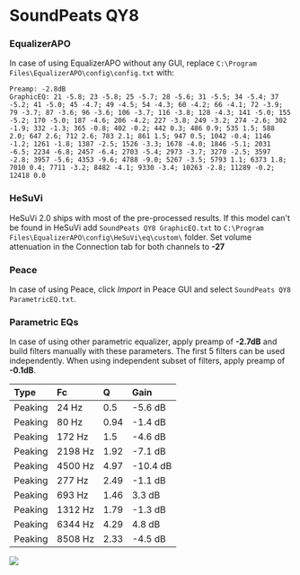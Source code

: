 # SoundPeats QY8

### EqualizerAPO
In case of using EqualizerAPO without any GUI, replace `C:\Program Files\EqualizerAPO\config\config.txt`
with:
```
Preamp: -2.8dB
GraphicEQ: 21 -5.8; 23 -5.8; 25 -5.7; 28 -5.6; 31 -5.5; 34 -5.4; 37 -5.2; 41 -5.0; 45 -4.7; 49 -4.5; 54 -4.3; 60 -4.2; 66 -4.1; 72 -3.9; 79 -3.7; 87 -3.6; 96 -3.6; 106 -3.7; 116 -3.8; 128 -4.3; 141 -5.0; 155 -5.2; 170 -5.0; 187 -4.6; 206 -4.2; 227 -3.8; 249 -3.2; 274 -2.6; 302 -1.9; 332 -1.3; 365 -0.8; 402 -0.2; 442 0.3; 486 0.9; 535 1.5; 588 2.0; 647 2.6; 712 2.6; 783 2.1; 861 1.5; 947 0.5; 1042 -0.4; 1146 -1.2; 1261 -1.8; 1387 -2.5; 1526 -3.3; 1678 -4.0; 1846 -5.1; 2031 -6.5; 2234 -6.8; 2457 -6.4; 2703 -5.4; 2973 -3.7; 3270 -2.5; 3597 -2.8; 3957 -5.6; 4353 -9.6; 4788 -9.0; 5267 -3.5; 5793 1.1; 6373 1.8; 7010 0.4; 7711 -3.2; 8482 -4.1; 9330 -3.4; 10263 -2.8; 11289 -0.2; 12418 0.0
```

### HeSuVi
HeSuVi 2.0 ships with most of the pre-processed results. If this model can't be found in HeSuVi add
`SoundPeats QY8 GraphicEQ.txt` to `C:\Program Files\EqualizerAPO\config\HeSuVi\eq\custom\` folder.
Set volume attenuation in the Connection tab for both channels to **-27**

### Peace
In case of using Peace, click *Import* in Peace GUI and select `SoundPeats QY8 ParametricEQ.txt`.

### Parametric EQs
In case of using other parametric equalizer, apply preamp of **-2.7dB** and build filters manually
with these parameters. The first 5 filters can be used independently.
When using independent subset of filters, apply preamp of **-0.1dB**.

| Type    | Fc      |    Q | Gain     |
|:--------|:--------|:-----|:---------|
| Peaking | 24 Hz   | 0.5  | -5.6 dB  |
| Peaking | 80 Hz   | 0.94 | -1.4 dB  |
| Peaking | 172 Hz  | 1.5  | -4.6 dB  |
| Peaking | 2198 Hz | 1.92 | -7.1 dB  |
| Peaking | 4500 Hz | 4.97 | -10.4 dB |
| Peaking | 277 Hz  | 2.49 | -1.1 dB  |
| Peaking | 693 Hz  | 1.46 | 3.3 dB   |
| Peaking | 1312 Hz | 1.79 | -1.3 dB  |
| Peaking | 6344 Hz | 4.29 | 4.8 dB   |
| Peaking | 8508 Hz | 2.33 | -4.5 dB  |

![](https://raw.githubusercontent.com/jaakkopasanen/AutoEq/master/results/rtings/sbaf-serious/SoundPeats%20QY8/SoundPeats%20QY8.png)